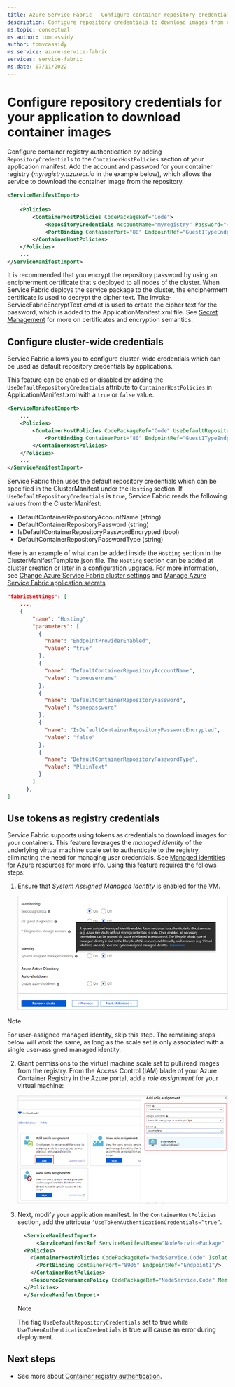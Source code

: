 ```yaml
---
title: Azure Service Fabric - Configure container repository credentials
description: Configure repository credentials to download images from container registry
ms.topic: conceptual
ms.author: tomcassidy
author: tomvcassidy
ms.service: azure-service-fabric
services: service-fabric
ms.date: 07/11/2022
---
```


# Configure repository credentials for your application to download container images

Configure container registry authentication by adding `RepositoryCredentials` to the `ContainerHostPolicies` section of your application manifest. Add the account and password for your container registry (*myregistry.azurecr.io* in the example below), which allows the service to download the container image from the repository.

```xml
<ServiceManifestImport>
    ...
    <Policies>
        <ContainerHostPolicies CodePackageRef="Code">
            <RepositoryCredentials AccountName="myregistry" Password="=P==/==/=8=/=+u4lyOB=+=nWzEeRfF=" PasswordEncrypted="false"/>
            <PortBinding ContainerPort="80" EndpointRef="Guest1TypeEndpoint"/>
        </ContainerHostPolicies>
    </Policies>
    ...
</ServiceManifestImport>
```

It is recommended that you encrypt the repository password by using an encipherment certificate that's deployed to all nodes of the cluster. When Service Fabric deploys the service package to the cluster, the encipherment certificate is used to decrypt the cipher text. The Invoke-ServiceFabricEncryptText cmdlet is used to create the cipher text for the password, which is added to the ApplicationManifest.xml file.
See [Secret Management](service-fabric-application-secret-management.md) for more on certificates and encryption semantics.

## Configure cluster-wide credentials

Service Fabric allows you to configure cluster-wide credentials which can be used as default repository credentials by applications.

This feature can be enabled or disabled by adding the `UseDefaultRepositoryCredentials` attribute to `ContainerHostPolicies` in ApplicationManifest.xml with a `true` or `false` value.

```xml
<ServiceManifestImport>
    ...
    <Policies>
        <ContainerHostPolicies CodePackageRef="Code" UseDefaultRepositoryCredentials="true">
            <PortBinding ContainerPort="80" EndpointRef="Guest1TypeEndpoint"/>
        </ContainerHostPolicies>
    </Policies>
    ...
</ServiceManifestImport>
```

Service Fabric then uses the default repository credentials which can be specified in the ClusterManifest under the `Hosting` section.  If `UseDefaultRepositoryCredentials` is `true`, Service Fabric reads the following values from the ClusterManifest:

* DefaultContainerRepositoryAccountName (string)
* DefaultContainerRepositoryPassword (string)
* IsDefaultContainerRepositoryPasswordEncrypted (bool)
* DefaultContainerRepositoryPasswordType (string)

Here is an example of what can be added inside the `Hosting` section in the ClusterManifestTemplate.json file. The `Hosting` section can be added at cluster creation or later in a configuration upgrade. For more information, see [Change Azure Service Fabric cluster settings](service-fabric-cluster-fabric-settings.md) and [Manage Azure Service Fabric application secrets](service-fabric-application-secret-management.md)

```json
"fabricSettings": [
	...,
	{
        "name": "Hosting",
        "parameters": [
          {
            "name": "EndpointProviderEnabled",
            "value": "true"
          },
          {
            "name": "DefaultContainerRepositoryAccountName",
            "value": "someusername"
          },
          {
            "name": "DefaultContainerRepositoryPassword",
            "value": "somepassword"
          },
          {
            "name": "IsDefaultContainerRepositoryPasswordEncrypted",
            "value": "false"
          },
          {
            "name": "DefaultContainerRepositoryPasswordType",
            "value": "PlainText"
          }
        ]
      },
]
```

## Use tokens as registry credentials

Service Fabric supports using tokens as credentials to download images for your containers.  This feature leverages the *managed identity* of the underlying virtual machine scale set to authenticate to the registry, eliminating the need for managing user credentials.  See [Managed identities for Azure resources](/azure/active-directory/managed-identities-azure-resources/overview) for more info.  Using this feature requires the follows steps:

1. Ensure that *System Assigned Managed Identity* is enabled for the VM.

    ![Azure portal: Create virtual machine scale set identity option](./media/configure-container-repository-credentials/configure-container-repository-credentials-acr-iam.png)

> [!NOTE]
> For user-assigned managed identity, skip this step. The remaining steps below will work the same, as long as the scale set is only associated with a single user-assigned managed identity.

2. Grant permissions to the virtual machine scale set to pull/read images from the registry. From the Access Control (IAM) blade of your Azure Container Registry in the Azure portal, add a *role assignment* for your virtual machine:

    ![Add VM principal to ACR](./media/configure-container-repository-credentials/configure-container-repository-credentials-vmss-identity.png)

3. Next, modify your application manifest. In the `ContainerHostPolicies` section, add the attribute `‘UseTokenAuthenticationCredentials=”true”`.

    ```xml
      <ServiceManifestImport>
          <ServiceManifestRef ServiceManifestName="NodeServicePackage" ServiceManifestVersion="1.0"/>
      <Policies>
        <ContainerHostPolicies CodePackageRef="NodeService.Code" Isolation="process" UseTokenAuthenticationCredentials="true">
          <PortBinding ContainerPort="8905" EndpointRef="Endpoint1"/>
        </ContainerHostPolicies>
        <ResourceGovernancePolicy CodePackageRef="NodeService.Code" MemoryInMB="256"/>
      </Policies>
      </ServiceManifestImport>
    ```

    > [!NOTE]
    > The flag `UseDefaultRepositoryCredentials` set to true while `UseTokenAuthenticationCredentials` is true will cause an error during deployment.

## Next steps

* See more about [Container registry authentication](/azure/container-registry/container-registry-authentication).
